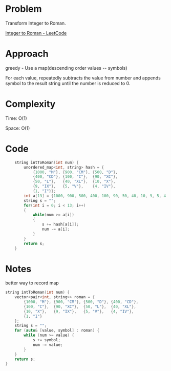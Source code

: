 # Problem

Transform Integer to Roman.

[Integer to Roman - LeetCode](https://leetcode.com/problems/integer-to-roman/description/?envType=study-plan-v2&envId=top-interview-150)

# Approach

greedy - Use a map(descending order values -- symbols) 

For each value, repeatedly subtracts the value from number and appends symbol to the result string until the number is reduced to 0.

# Complexity

Time: O(1)

Space: O(1)

# Code

```c++
    string intToRoman(int num) {
        unordered_map<int, string> hash = {
            {1000, "M"}, {900, "CM"}, {500, "D"},
            {400, "CD"}, {100, "C"},  {90, "XC"},
            {50, "L"},   {40, "XL"},  {10, "X"},
            {9, "IX"},   {5, "V"},    {4, "IV"},
            {1, "I"}};
        int a[13] = {1000, 900, 500, 400, 100, 90, 50, 40, 10, 9, 5, 4, 1};
        string s = "";
        for(int i = 0; i < 13; i++)
        {
            while(num >= a[i])
            {
                s += hash[a[i]];
                num -= a[i];
            }
        }
        return s;
    }
```

# Notes

better way to record map

```c++
string intToRoman(int num) {
    vector<pair<int, string>> roman = {
        {1000, "M"}, {900, "CM"}, {500, "D"}, {400, "CD"},
        {100, "C"},  {90, "XC"},  {50, "L"},  {40, "XL"},
        {10, "X"},   {9, "IX"},   {5, "V"},   {4, "IV"},
        {1, "I"}
    };
    string s = "";
    for (auto& [value, symbol] : roman) {
        while (num >= value) {
            s += symbol;
            num -= value;
        }
    }
    return s;
}
```

